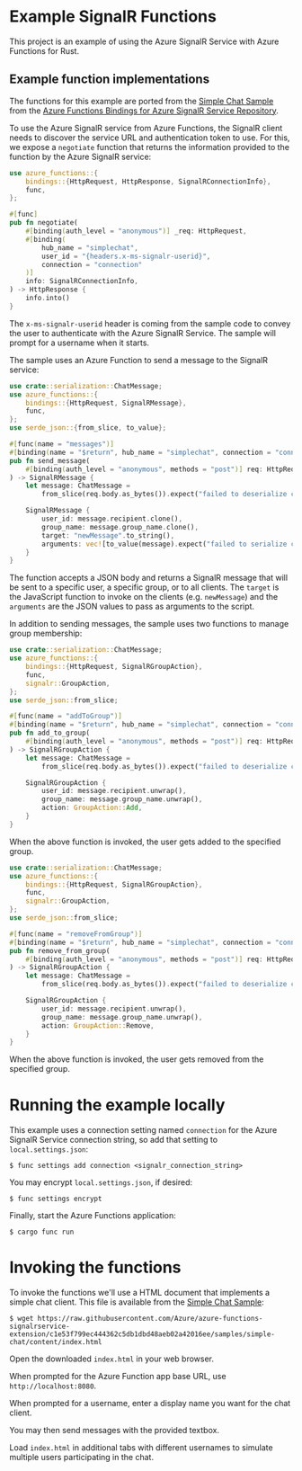 # Example SignalR Functions

This project is an example of using the Azure SignalR Service with Azure Functions for Rust.

## Example function implementations

The functions for this example are ported from the [Simple Chat Sample](https://github.com/Azure/azure-functions-signalrservice-extension/tree/dev/samples/simple-chat) from the [Azure Functions Bindings for Azure SignalR Service Repository](https://github.com/Azure/azure-functions-signalrservice-extension).

To use the Azure SignalR service from Azure Functions, the SignalR client needs to discover the service URL and authentication token to use.  For this, we expose a `negotiate` function that returns the information provided to the function by the Azure SignalR service:

```rust
use azure_functions::{
    bindings::{HttpRequest, HttpResponse, SignalRConnectionInfo},
    func,
};

#[func]
pub fn negotiate(
    #[binding(auth_level = "anonymous")] _req: HttpRequest,
    #[binding(
        hub_name = "simplechat",
        user_id = "{headers.x-ms-signalr-userid}",
        connection = "connection"
    )]
    info: SignalRConnectionInfo,
) -> HttpResponse {
    info.into()
}
```

The `x-ms-signalr-userid` header is coming from the sample code to convey the user to authenticate with the Azure SignalR Service.  The sample will prompt for a username when it starts.

The sample uses an Azure Function to send a message to the SignalR service:

```rust
use crate::serialization::ChatMessage;
use azure_functions::{
    bindings::{HttpRequest, SignalRMessage},
    func,
};
use serde_json::{from_slice, to_value};

#[func(name = "messages")]
#[binding(name = "$return", hub_name = "simplechat", connection = "connection")]
pub fn send_message(
    #[binding(auth_level = "anonymous", methods = "post")] req: HttpRequest,
) -> SignalRMessage {
    let message: ChatMessage =
        from_slice(req.body.as_bytes()).expect("failed to deserialize chat message");

    SignalRMessage {
        user_id: message.recipient.clone(),
        group_name: message.group_name.clone(),
        target: "newMessage".to_string(),
        arguments: vec![to_value(message).expect("failed to serialize chat message")],
    }
}
```

The function accepts a JSON body and returns a SignalR message that will be sent to a specific user, a specific group, or to all clients.  The `target` is the JavaScript function to invoke on the clients (e.g. `newMessage`) and the `arguments` are the JSON values to pass as arguments to the script.

In addition to sending messages, the sample uses two functions to manage group membership:

```rust
use crate::serialization::ChatMessage;
use azure_functions::{
    bindings::{HttpRequest, SignalRGroupAction},
    func,
    signalr::GroupAction,
};
use serde_json::from_slice;

#[func(name = "addToGroup")]
#[binding(name = "$return", hub_name = "simplechat", connection = "connection")]
pub fn add_to_group(
    #[binding(auth_level = "anonymous", methods = "post")] req: HttpRequest,
) -> SignalRGroupAction {
    let message: ChatMessage =
        from_slice(req.body.as_bytes()).expect("failed to deserialize chat message");

    SignalRGroupAction {
        user_id: message.recipient.unwrap(),
        group_name: message.group_name.unwrap(),
        action: GroupAction::Add,
    }
}
```

When the above function is invoked, the user gets added to the specified group.

```rust
use crate::serialization::ChatMessage;
use azure_functions::{
    bindings::{HttpRequest, SignalRGroupAction},
    func,
    signalr::GroupAction,
};
use serde_json::from_slice;

#[func(name = "removeFromGroup")]
#[binding(name = "$return", hub_name = "simplechat", connection = "connection")]
pub fn remove_from_group(
    #[binding(auth_level = "anonymous", methods = "post")] req: HttpRequest,
) -> SignalRGroupAction {
    let message: ChatMessage =
        from_slice(req.body.as_bytes()).expect("failed to deserialize chat message");

    SignalRGroupAction {
        user_id: message.recipient.unwrap(),
        group_name: message.group_name.unwrap(),
        action: GroupAction::Remove,
    }
}
```

When the above function is invoked, the user gets removed from the specified group.

# Running the example locally

This example uses a connection setting named `connection` for the Azure SignalR Service connection string, so add that setting to `local.settings.json`:

```
$ func settings add connection <signalr_connection_string>
```

You may encrypt `local.settings.json`, if desired:

```
$ func settings encrypt
```

Finally, start the Azure Functions application:

```
$ cargo func run
```

# Invoking the functions

To invoke the functions we'll use a HTML document that implements a simple chat client.  This file is available from the [Simple Chat Sample](https://github.com/Azure/azure-functions-signalrservice-extension/tree/dev/samples/simple-chat):

```
$ wget https://raw.githubusercontent.com/Azure/azure-functions-signalrservice-extension/c1e53f799ec444362c5db1dbd48aeb02a42016ee/samples/simple-chat/content/index.html
```

Open the downloaded `index.html` in your web browser.

When prompted for the Azure Function app base URL, use `http://localhost:8080`.

When prompted for a username, enter a display name you want for the chat client.

You may then send messages with the provided textbox.

Load `index.html` in additional tabs with different usernames to simulate multiple users participating in the chat.